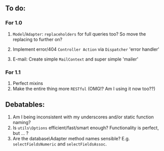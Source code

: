 
To do:
------

### For 1.0

1. `Model`/`Adapter`: `replaceholders` for full queries too? So move the replacing to further on?

1. Implement error/404 `Controller Action` via `Dispatcher` 'error handler'

1. E-mail: Create simple `MailContext` and super simple 'mailer'

### For 1.1

1. Perfect mixins
2. Make the entire thing more `RESTful` (OMG!? Am I using it now too??)

Debatables:
-----------

1. Am I being inconsistent with my underscores and/or static function naming?
3. Is `utils\Options` efficient/fast/smart enough? Functionality is perfect, but ... ?
4. Are the database\Adapter method names sensible? E.g. `selectFieldsNumeric` and `selectFieldsAssoc`.
